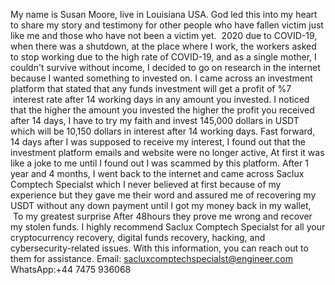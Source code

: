 My name is Susan Moore, live in Louisiana USA. God led this into my heart to share my story and testimony for other people who have fallen victim just like me and those who have not been a victim yet.  2020 due to COVID-19, when there was a shutdown, at the place where I work, the workers asked to stop working due to the high rate of COVID-19, and as a single mother, I couldn't survive without income, I decided to go on research in the internet because I wanted something to invested on. I came across an investment platform that stated that any funds investment will get a profit of %7  interest rate after 14 working days in any amount you invested. I noticed that the higher the amount you invested the higher the profit you received after 14 days, I have to try my faith and invest 145,000 dollars in USDT which will be 10,150 dollars in interest after 14 working days. Fast forward, 14 days after I was supposed to receive my interest, I found out that the investment platform emails and website were no longer active, At first it was like a joke to me until I found out I was scammed by this platform. After 1 year and 4 months, I went back to the internet and came across Saclux Comptech Specialst which I never believed at first because of my experience but they gave me their word and assured me of recovering my USDT without any down payment until I got my money back in my wallet,  To my greatest surprise After 48hours they prove me wrong and recover my stolen funds. I highly recommend Saclux Comptech Specialst for all your cryptocurrency recovery, digital funds recovery, hacking, and cybersecurity-related issues. With this information, you can reach out to them for assistance. Email: sacluxcomptechspecialst@engineer.com
WhatsApp:+44 7475 936068   
